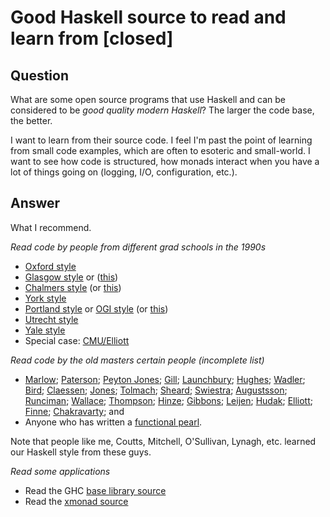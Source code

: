 
# Good Haskell source to read and learn from [closed]

## Question
        
What are some open source programs that use Haskell and can be considered to be _good quality modern Haskell_? The larger the code base, the better.

I want to learn from their source code. I feel I'm past the point of learning from small code examples, which are often to esoteric and small-world. I want to see how code is structured, how monads interact when you have a lot of things going on (logging, I/O, configuration, etc.).

## Answer
        
What I recommend.

_Read code by people from different grad schools in the 1990s_

*   [Oxford style](http://hackage.haskell.org/package/hinze-streams)
*   [Glasgow style](http://hackage.haskell.org/package/monad-par) or ([this](http://hackage.haskell.org/package/hpc))
*   [Chalmers style](http://hackage.haskell.org/package/pretty-1.0.1.2) (or [this](http://hackage.haskell.org/package/chalmers-lava2000))
*   [York style](http://hackage.haskell.org/package/smallcheck)
*   [Portland style](http://hackage.haskell.org/package/extcore-1.0.1) or [OGI style](http://hackage.haskell.org/package/orc) (or [this](http://hackage.haskell.org/package/mtl-1.0))
*   [Utrecht style](http://hackage.haskell.org/package/uu-parsinglib)
*   [Yale style](http://hackage.haskell.org/package/haskore-vintage-0.1)
*   Special case: [CMU/Elliott](http://hackage.haskell.org/package/unamb)

_Read code by the old masters certain people (incomplete list)_

*   [Marlow](http://simonmar.github.io/); [Paterson](http://www.soi.city.ac.uk/~ross/); [Peyton Jones](http://research.microsoft.com/en-us/people/simonpj/); [Gill](http://www.ittc.ku.edu/csdl/fpg/Users/AndyGill); [Launchbury](http://corp.galois.com/john-launchbury/); [Hughes](http://www.chalmers.se/cse/EN/people/hughes-john); [Wadler](http://homepages.inf.ed.ac.uk/wadler/); [Bird](http://www.cs.ox.ac.uk/people/richard.bird/); [Claessen](http://www.cse.chalmers.se/~koen/); [Jones](http://web.cecs.pdx.edu/~mpj/); [Tolmach](http://web.cecs.pdx.edu/~apt/); [Sheard](http://web.cecs.pdx.edu/~sheard/); [Swiestra](http://www.cs.uu.nl/staff/doaitse.html); [Augustsson](http://augustss.blogspot.com/); [Runciman](http://www-users.cs.york.ac.uk/~colin/); [Wallace](http://www.haskellers.com/user/malcolm); [Thompson](http://www.cs.kent.ac.uk/people/staff/sjt/); [Hinze](http://www.cs.ox.ac.uk/ralf.hinze/); [Gibbons](http://www.cs.ox.ac.uk/jeremy.gibbons/); [Leijen](http://research.microsoft.com/en-us/um/people/daan/); [Hudak](http://haskell.cs.yale.edu/people/paul-hudak/); [Elliott](http://conal.net/); [Finne](http://haskell.forkio.com/); [Chakravarty](http://www.cse.unsw.edu.au/~chak/); and
*   Anyone who has written a [functional pearl](http://www.haskell.org/haskellwiki/Research_papers/Functional_pearls).

Note that people like me, Coutts, Mitchell, O'Sullivan, Lynagh, etc. learned our Haskell style from these guys.

_Read some applications_

*   Read the GHC [base library source](http://hackage.haskell.org/package/base)
*   Read the [xmonad source](http://hackage.haskell.org/package/xmonad)
